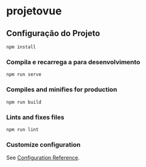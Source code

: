 # projetovue

## Configuração do Projeto
```
npm install
```

### Compila e recarrega a para desenvolvimento
```
npm run serve
```

### Compiles and minifies for production
```
npm run build
```

### Lints and fixes files
```
npm run lint
```

### Customize configuration
See [Configuration Reference](https://cli.vuejs.org/config/).
